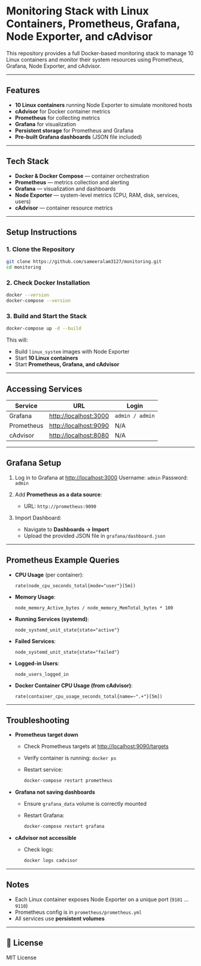 # Monitoring Stack with Linux Containers, Prometheus, Grafana, Node Exporter, and cAdvisor

This repository provides a full Docker-based monitoring stack to manage 10 Linux containers and monitor their system resources using Prometheus, Grafana, Node Exporter, and cAdvisor.

---

## Features

- **10 Linux containers** running Node Exporter to simulate monitored hosts
- **cAdvisor** for Docker container metrics
- **Prometheus** for collecting metrics
- **Grafana** for visualization
- **Persistent storage** for Prometheus and Grafana
- **Pre-built Grafana dashboards** (JSON file included)

---

##  Tech Stack

- **Docker & Docker Compose** — container orchestration
- **Prometheus** — metrics collection and alerting
- **Grafana** — visualization and dashboards
- **Node Exporter** — system-level metrics (CPU, RAM, disk, services, users)
- **cAdvisor** — container resource metrics

---

##  Setup Instructions

### 1. Clone the Repository

```bash
git clone https://github.com/sameeralam3127/monitoring.git
cd monitoring
```

### 2. Check Docker Installation

```bash
docker --version
docker-compose --version
```

### 3. Build and Start the Stack

```bash
docker-compose up -d --build
```

This will:

- Build `linux_system` images with Node Exporter
- Start **10 Linux containers**
- Start **Prometheus, Grafana, and cAdvisor**

---

## Accessing Services

| Service    | URL                                            | Login           |
| ---------- | ---------------------------------------------- | --------------- |
| Grafana    | [http://localhost:3000](http://localhost:3000) | `admin / admin` |
| Prometheus | [http://localhost:9090](http://localhost:9090) | N/A             |
| cAdvisor   | [http://localhost:8080](http://localhost:8080) | N/A             |

---

##  Grafana Setup

1. Log in to Grafana at [http://localhost:3000](http://localhost:3000)
   Username: `admin`
   Password: `admin`

2. Add **Prometheus as a data source**:

   - URL: `http://prometheus:9090`

3. Import Dashboard:

   - Navigate to **Dashboards → Import**
   - Upload the provided JSON file in `grafana/dashboard.json`

---

##  Prometheus Example Queries

- **CPU Usage** (per container):

  ```promql
  rate(node_cpu_seconds_total{mode="user"}[5m])
  ```

- **Memory Usage**:

  ```promql
  node_memory_Active_bytes / node_memory_MemTotal_bytes * 100
  ```

- **Running Services (systemd)**:

  ```promql
  node_systemd_unit_state{state="active"}
  ```

- **Failed Services**:

  ```promql
  node_systemd_unit_state{state="failed"}
  ```

- **Logged-in Users**:

  ```promql
  node_users_logged_in
  ```

- **Docker Container CPU Usage (from cAdvisor)**:

  ```promql
  rate(container_cpu_usage_seconds_total{name=~".+"}[5m])
  ```

---

## Troubleshooting

- **Prometheus target down**

  - Check Prometheus targets at [http://localhost:9090/targets](http://localhost:9090/targets)
  - Verify container is running: `docker ps`
  - Restart service:

    ```bash
    docker-compose restart prometheus
    ```

- **Grafana not saving dashboards**

  - Ensure `grafana_data` volume is correctly mounted
  - Restart Grafana:

    ```bash
    docker-compose restart grafana
    ```

- **cAdvisor not accessible**

  - Check logs:

    ```bash
    docker logs cadvisor
    ```

---

## Notes

- Each Linux container exposes Node Exporter on a unique port (`9101` … `9110`)
- Prometheus config is in `prometheus/prometheus.yml`
- All services use **persistent volumes**

---

## 📜 License

MIT License
